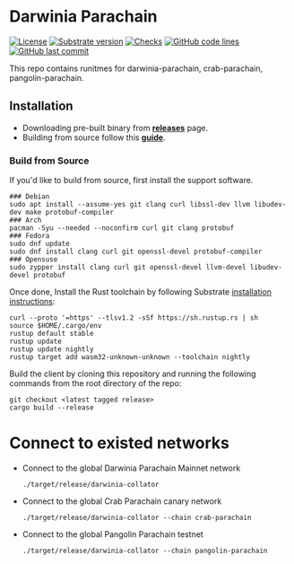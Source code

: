 # Darwinia Parachain

[![License](https://img.shields.io/badge/License-GPLv3-blue.svg)](https://www.gnu.org/licenses/gpl-3.0)
[![Substrate version](https://img.shields.io/badge/Substrate-3.0.0-brightgreen?logo=Parity%20Substrate)](https://substrate.io)
[![Checks](https://github.com/darwinia-network/darwinia-parachain/actions/workflows/ci.yml/badge.svg?branch=main)](https://github.com/darwinia-network/darwinia-parachain/actions/workflows/ci.yml)
[![GitHub code lines](https://tokei.rs/b1/github/darwinia-network/darwinia-parachain)](https://github.com/darwinia-network/darwinia-parachain)
[![GitHub last commit](https://img.shields.io/github/last-commit/darwinia-network/darwinia-parachain?color=red&style=plastic)](https://github.com/darwinia-network/darwinia-parachain)

This repo contains runitmes for darwinia-parachain, crab-parachain, pangolin-parachain.

## Installation

- Downloading pre-built binary from **[releases](https://github.com/darwinia-network/darwinia-parachain/releases)** page.
- Building from source follow this **[guide](#build-from-source)**.

### Build from Source

If you'd like to build from source, first install the support software.

```shell
### Debian
sudo apt install --assume-yes git clang curl libssl-dev llvm libudev-dev make protobuf-compiler
### Arch
pacman -Syu --needed --noconfirm curl git clang protobuf
### Fedora
sudo dnf update
sudo dnf install clang curl git openssl-devel protobuf-compiler
### Opensuse
sudo zypper install clang curl git openssl-devel llvm-devel libudev-devel protobuf
```
Once done, Install the Rust toolchain by following Substrate [installation instructions](https://docs.substrate.io/main-docs/install/):

```shell
curl --proto '=https' --tlsv1.2 -sSf https://sh.rustup.rs | sh
source $HOME/.cargo/env
rustup default stable
rustup update
rustup update nightly
rustup target add wasm32-unknown-unknown --toolchain nightly
```

Build the client by cloning this repository and running the following commands from the root directory of the repo:

```shell
git checkout <latest tagged release>
cargo build --release
```

# Connect to existed networks

- Connect to the global Darwinia Parachain Mainnet network

    ```shell
    ./target/release/darwinia-collator
    ```

- Connect to the global Crab Parachain canary network

    ```shell
    ./target/release/darwinia-collator --chain crab-parachain
    ```

- Connect to the global Pangolin Parachain testnet
    
    ```shell
    ./target/release/darwinia-collator --chain pangolin-parachain
    ```